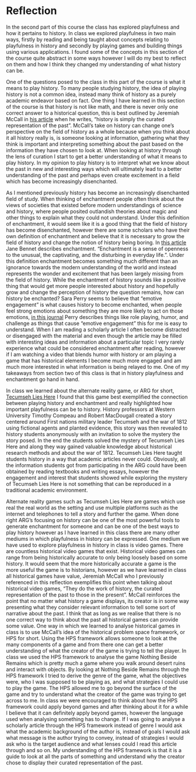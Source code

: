 # Reflection

In the second part of this course the class has explored playfulness and how it pertains to history. In class we explored playfulness in two main ways, firstly by reading and being taught about concepts relating to playfulness in history and secondly by playing games and building things using various applications. I found some of the concepts in this section of the course quite abstract in some ways however I will do my best to reflect on them and how I think they changed my understanding of what history can be. 
	
One of the questions posed to the class in this part of the course is what it means to play history. To many people studying history, the idea of playing history is not a common idea, instead many think of history as a purely academic endeavor based on fact. One thing I have learned in this section of the course is that history is not like math, and there is never only one correct answer to a historical question, this is best outlined by Jeremiah McCall in [his article](http://gamestudies.org/2003/articles/mccall) when he writes, “history is simply the curated representation of the past”.  McCall’s take on history can change one’s perspective on the field of history as a whole because when you think about it all history really is, is someone looking at information, gathering what they think is important and interpreting something about the past based on the information they have chosen to look at. When looking at history through the lens of curation I start to get a better understanding of what it means to play history. In my opinion to play history is to interpret what we know about the past in new and interesting ways which will ultimately lead to a better understanding of the past and perhaps even create excitement in a field which has become increasingly disenchanted. 

As I mentioned previously history has become an increasingly disenchanted field of study. When thinking of enchantment people often think about the views of societies that existed before modern understandings of science and history, where people posited outlandish theories about magic and other things to explain what they could not understand. Under this definition of enchantment, it would seem like it is a good thing that the field of history has become disenchanted, however there are some scholars who have their own definition of enchantment and believe that it is necessary to grow the field of history and change the notion of history being boring. In [this article](https://www.degruyter.com/document/doi/10.1515/9781400884537/html) Jane Bennet describes enchantment. “Enchantment is a sense of openness to the unusual, the captivating, and the disturbing in everyday life.”. Under this definition enchantment becomes something much different than an ignorance towards the modern understanding of the world and instead represents the wonder and excitement that has been largely missing from the field of history. While the enchantment of history sounds like a positive thing that would get more people interested about history and hopefully grow and change the perception of history the question remains, how can history be enchanted? Sara Perry seems to believe that “emotive engagement” is what causes history to become enchanted, when people feel strong emotions about something they are more likely to act on those emotions, [in this journal](ps://www-cambridge-org.proxy.library.carleton.ca/core/journals/european-journal-of-archaeology/article/enchantment-of-the-archaeological-record/6B71DCDB28D3FABE22660EEA860ED7FE) Perry describes things like role playing, humor, and challenge as things that cause “emotive engagement” this for me is easy to understand. When I am reading a scholarly article I often become distracted or disengaged with the material and even though the article may be filled with interesting ideas and information about a particular topic I very rarely experience what could be considered enchantment after reading, however if I am watching a video that blends humor with history or am playing a game that has historical elements I become much more engaged and am much more interested in what information is being relayed to me. One of my takeaways from section two of this class is that in history playfulness and enchantment go hand in hand.

In class we learned about the alternate reality game, or ARG for short, [Tecumseh Lies Here](https://www.fulcrum.org/epubs/5q47rq179?locale=en#/6/34[Kee-0017]!/4/2[ch10]/14/1:0) I found that this game best exemplified the connection between playing history and enchantment and really highlighted how important playfulness can be to history. History professors at Western University Timothy Compeau and Robert MacDougall created a story centered around First nations military leader Tecumseh and the war of 1812 using fictional agents and planted evidence, this story was then revealed to history students anonymously with an invitation to solve the mystery the story posed. In the end the students solved the mystery of Tecumseh Lies Here and along they way gained valuable knowledge about historical research methods and about the war of 1812. Tecumseh Lies Here taught students history in a way that academic articles never could. Obviously, all the information students got from participating in the ARG could have been obtained by reading textbooks and writing essays, however the engagement and interest that students showed while exploring the mystery of Tecumseh Lies Here is not something that can be reproduced in a traditional academic environment. 

Alternate reality games such as Tecumseh Lies Here are games which use real the real world as the setting and use multiple platforms such as the internet and telephones to tell a story and further the game. When done right ARG’s focusing on history can be one of the most powerful tools to generate enchantment for someone and can be one of the best ways to play history however as I have learned in this class there are many other mediums in which playfulness in history can be expressed. One medium we have used to explore playfulness in history in class is video games. There are countless historical video games that exist. Historical video games can range from being historically accurate to only being loosely based on some history. It would seem that the more historically accurate a game is the more useful the game is to historians, however as we have learned in class all historical games have value, Jeremiah McCall who I previously referenced in this reflection exemplifies this point when talking about historical video games, “They do the work of history, the curated representation of the past to those in the present”. McCall reinforces the point that no matter what history a game displays, its creator is in some way presenting what they consider relevant information to tell some sort of narrative about the past. I think that as long as we realise that there is no one correct way to think about the past all historical games can provide some value. One way in which we learned to analyse historical games in class is to use McCall’s idea of the historical problem space framework, or HPS for short. Using the HPS framework allows someone to look at the many components of a game and from there one can get a better understanding of what the creator of the game is trying to tell the player. In class we used the HPS framework to analyse the game Nothing Beside Remains which is pretty much a game where you walk around desert ruins and interact with objects. By looking at Nothing Beside Remains through the HPS framework I tried to derive the genre of the game, what the objectives were, who I was supposed to be playing as, and what strategies I could use to play the game. The HPS allowed me to go beyond the surface of the game and try to understand what the creator of the game was trying to get across to me. In class we were encouraged to think about how the HPS framework could apply beyond games and after thinking about it for a while I believe that it can definitely apply beyond games, however the language used when analysing something has to change. If I was going to analyse a scholarly article through the HPS framework instead of genre I would ask what the academic background of the author is, instead of goals I would ask what message is the author trying to convey, instead of strategies I would ask who is the target audience and what lenses could I read this article through and so on. My understanding of the HPS framework is that it is a guide to look at all the parts of something and understand why the creator chose to display their curated representation of the past.     
	

